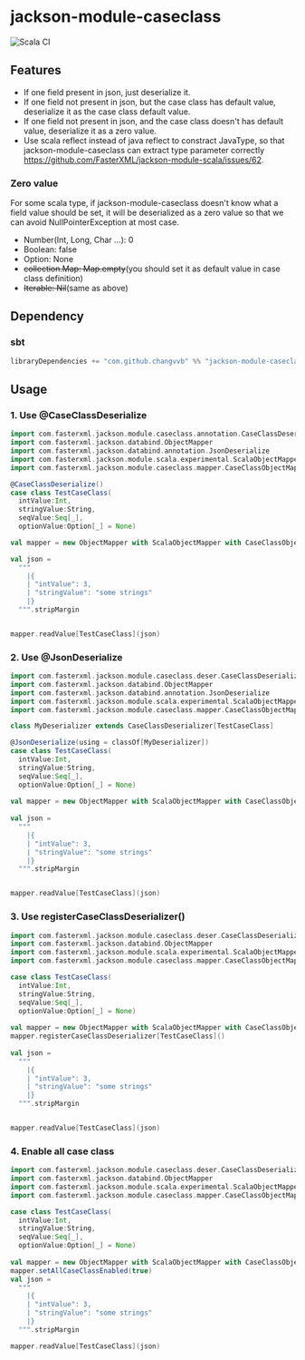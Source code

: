 # jackson-module-caseclass

![Scala CI](https://github.com/changvvb/jackson-module-caseclass/workflows/Scala%20CI/badge.svg)

## Features
- If one field present in json, just deserialize it.
- If one field not present in json, but the case class has default value, deserialize it as the case class default value.
- If one field not present in json, and the case class doesn't has default value, deserialize it as a zero value.
- Use scala reflect instead of java reflect to constract JavaType, so that jackson-module-caseclass can extract type parameter correctly https://github.com/FasterXML/jackson-module-scala/issues/62.

### Zero value
For some scala type, if jackson-module-caseclass doesn't know what a field value should be set, it will be deserialized as a zero value so that we can avoid NullPointerException at most case.
- Number(Int, Long, Char ...): 0
- Boolean: false
- Option: None
- ~~collection.Map: Map.empty~~(you should set it as default value in case class definition)
- ~~Iterable: Nil~~(same as above)

## Dependency

### sbt
```scala
libraryDependencies += "com.github.changvvb" %% "jackson-module-caseclass" % "1.1.1"
```

## Usage

### 1. Use @CaseClassDeserialize

```scala
import com.fasterxml.jackson.module.caseclass.annotation.CaseClassDeserialize
import com.fasterxml.jackson.databind.ObjectMapper
import com.fasterxml.jackson.databind.annotation.JsonDeserialize
import com.fasterxml.jackson.module.scala.experimental.ScalaObjectMapper
import com.fasterxml.jackson.module.caseclass.mapper.CaseClassObjectMapper

@CaseClassDeserialize()
case class TestCaseClass(
  intValue:Int,
  stringValue:String,
  seqValue:Seq[_],
  optionValue:Option[_] = None)

val mapper = new ObjectMapper with ScalaObjectMapper with CaseClassObjectMapper

val json =
  """
    |{
    | "intValue": 3,
    | "stringValue": "some strings"
    |}
  """.stripMargin


mapper.readValue[TestCaseClass](json)
```

### 2. Use @JsonDeserialize
```scala
import com.fasterxml.jackson.module.caseclass.deser.CaseClassDeserializer
import com.fasterxml.jackson.databind.ObjectMapper
import com.fasterxml.jackson.databind.annotation.JsonDeserialize
import com.fasterxml.jackson.module.scala.experimental.ScalaObjectMapper
import com.fasterxml.jackson.module.caseclass.mapper.CaseClassObjectMapper

class MyDeserializer extends CaseClassDeserializer[TestCaseClass]

@JsonDeserialize(using = classOf[MyDeserializer])
case class TestCaseClass(
  intValue:Int,
  stringValue:String,
  seqValue:Seq[_],
  optionValue:Option[_] = None)
  
val mapper = new ObjectMapper with ScalaObjectMapper with CaseClassObjectMapper
  
val json =
  """
    |{
    | "intValue": 3,
    | "stringValue": "some strings"
    |}
  """.stripMargin


mapper.readValue[TestCaseClass](json)
```

### 3. Use registerCaseClassDeserializer()
```scala
import com.fasterxml.jackson.module.caseclass.deser.CaseClassDeserializer
import com.fasterxml.jackson.databind.ObjectMapper
import com.fasterxml.jackson.module.scala.experimental.ScalaObjectMapper
import com.fasterxml.jackson.module.caseclass.mapper.CaseClassObjectMapper

case class TestCaseClass(
  intValue:Int,
  stringValue:String,
  seqValue:Seq[_],
  optionValue:Option[_] = None)
  
val mapper = new ObjectMapper with ScalaObjectMapper with CaseClassObjectMapper
mapper.registerCaseClassDeserializer[TestCaseClass]()
  
val json =
  """
    |{
    | "intValue": 3,
    | "stringValue": "some strings"
    |}
  """.stripMargin


mapper.readValue[TestCaseClass](json)
```

### 4. Enable all case class
```scala
import com.fasterxml.jackson.module.caseclass.deser.CaseClassDeserializer
import com.fasterxml.jackson.databind.ObjectMapper
import com.fasterxml.jackson.module.scala.experimental.ScalaObjectMapper
import com.fasterxml.jackson.module.caseclass.mapper.CaseClassObjectMapper

case class TestCaseClass(
  intValue:Int,
  stringValue:String,
  seqValue:Seq[_],
  optionValue:Option[_] = None)
  
val mapper = new ObjectMapper with ScalaObjectMapper with CaseClassObjectMapper
mapper.setAllCaseClassEnabled(true)
val json =
  """
    |{
    | "intValue": 3,
    | "stringValue": "some strings"
    |}
  """.stripMargin

mapper.readValue[TestCaseClass](json)
```
